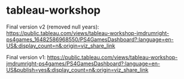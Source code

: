 # tableau-workshop

Final version v2 (removed null years):
https://public.tableau.com/views/tableau-workshop-jmdrumright-ps4games_16482586968550/PS4GamesDashboard?:language=en-US&:display_count=n&:origin=viz_share_link

Final version v1:
https://public.tableau.com/views/tableau-workshop-jmdrumright-ps4games/PS4GamesDashboard?:language=en-US&publish=yes&:display_count=n&:origin=viz_share_link
